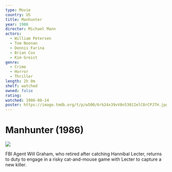 ```yaml
---
type: Movie
country: US
title: Manhunter
year: 1986
director: Michael Mann
actors:
  - William Petersen
  - Tom Noonan
  - Dennis Farina
  - Brian Cox
  - Kim Greist
genre:
  - Crime
  - Horror
  - Thriller
length: 2h 0m
shelf: watched
owned: false
rating:
watched: 1986-08-14
poster: https://image.tmdb.org/t/p/w500/6rb24x39vV8n5301IelC8rCPJTH.jpg
---
```


# Manhunter (1986)

![](https://image.tmdb.org/t/p/w500/6rb24x39vV8n5301IelC8rCPJTH.jpg)

FBI Agent Will Graham, who retired after catching Hannibal Lecter, returns to duty to engage in a risky cat-and-mouse game with Lecter to capture a new killer.